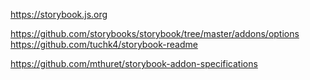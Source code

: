 




https://storybook.js.org

https://github.com/storybooks/storybook/tree/master/addons/options
https://github.com/tuchk4/storybook-readme

https://github.com/mthuret/storybook-addon-specifications